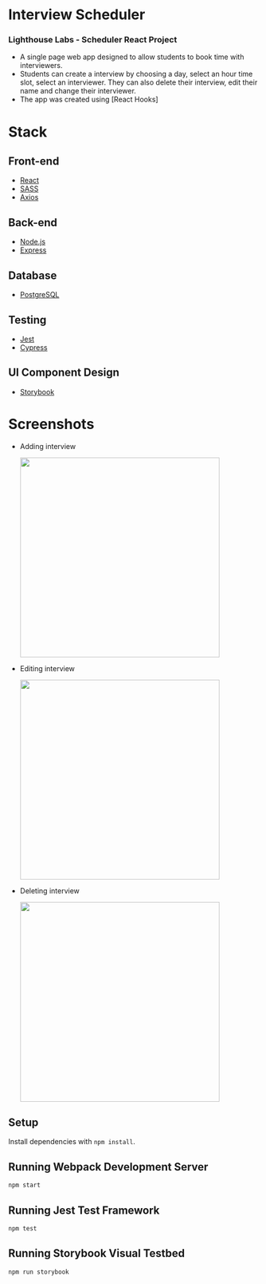 # Interview Scheduler

### Lighthouse Labs - Scheduler React Project

- A single page web app designed to allow students to book time with interviewers.
- Students can create a interview by choosing a day, select an hour time slot, select an interviewer. They can also delete their interview, edit their name and change their interviewer.
- The app was created using [React Hooks]

# Stack

## Front-end

- [React](https://reactjs.org/)
- [SASS](https://sass-lang.com/)
- [Axios](https://github.com/axios/axios)

## Back-end

- [Node.js](https://nodejs.org/)
- [Express](https://expressjs.com/)

## Database

- [PostgreSQL](https://www.postgresql.org/)

## Testing

- [Jest](https://jestjs.io/)
- [Cypress](https://www.cypress.io/)

## UI Component Design

- [Storybook](https://storybook.js.org/)

# Screenshots

- Adding interview

  <img src="https://s3-us-west-2.amazonaws.com/reactv2/figures/527d7057-e5bb-4c51-82f9-784be7017d7b.gif" width="400" height="auto"/>

- Editing interview

  <img src="https://s3-us-west-2.amazonaws.com/reactv2/figures/9efcde3d-fc2b-4b07-a5d8-27165716f517.gif" width="400" height="auto"/>

- Deleting interview

  <img src="https://s3-us-west-2.amazonaws.com/reactv2/figures/613fda24-b343-43a5-8c5a-5e5f09da1d74.gif" width="400" height="auto" />


## Setup

Install dependencies with `npm install`.

## Running Webpack Development Server

```sh
npm start
```

## Running Jest Test Framework

```sh
npm test
```

## Running Storybook Visual Testbed

```sh
npm run storybook
```
